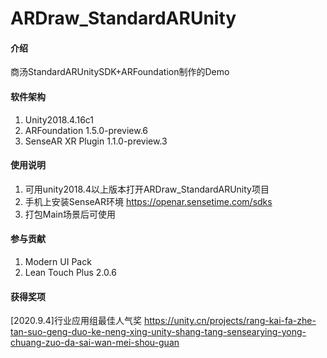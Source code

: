 # ARDraw_StandardARUnity

#### 介绍
商汤StandardARUnitySDK+ARFoundation制作的Demo

#### 软件架构
1. Unity2018.4.16c1
2. ARFoundation 1.5.0-preview.6
3. SenseAR XR Plugin 1.1.0-preview.3

#### 使用说明

1. 可用unity2018.4以上版本打开ARDraw_StandardARUnity项目
2. 手机上安装SenseAR环境   https://openar.sensetime.com/sdks
3. 打包Main场景后可使用

#### 参与贡献

1.  Modern UI Pack
2.  Lean Touch Plus 2.0.6

#### 获得奖项

[2020.9.4]行业应用组最佳人气奖
https://unity.cn/projects/rang-kai-fa-zhe-tan-suo-geng-duo-ke-neng-xing-unity-shang-tang-sensearying-yong-chuang-zuo-da-sai-wan-mei-shou-guan
